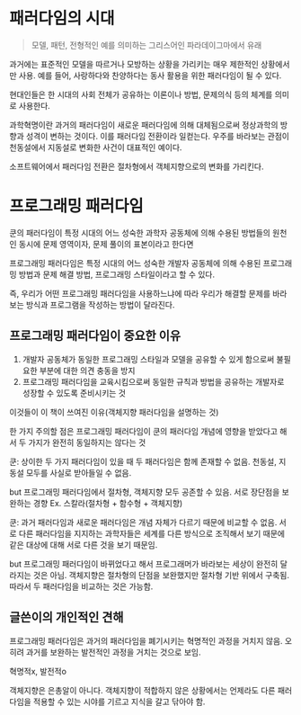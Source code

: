 # 패러다임의 시대
> 모델, 패턴, 전형적인 예를 의미하는 그리스어인 파라데이그마에서 유래

과거에는 표준적인 모델을 따르거나 모방하는 상황을 가리키는 매우 제한적인 상황에서만 사용. 예를 들어, 사랑하다와 찬양하다는 동사 활용을 위한 패러다임이 될 수 있다.

현대인들은 한 시대의 사회 전체가 공유하는 이론이나 방법, 문제의식 등의 체계를 의미로 사용한다.

과학혁명이란 과거의 패러다임이 새로운 패러다임에 의해 대체됨으로써 정상과학의 방향과 성격이 변하는 것이다. 이를 패러다임 전환이라 일컫는다. 우주를 바라보는 관점이 천동설에서 지동설로 변화한 사건이 대표적인 예이다.

소프트웨어에서 패러다임 전환은 절차형에서 객체지향으로의 변화를 가리킨다.

# 프로그래밍 패러다임
쿤의 패러다임이 특정 시대의 어느 성숙한 과학자 공동체에 의해 수용된 방법들의 원천인 동시에 문제 영역이자, 문제 풀이의 표본이라고 한다면

프로그래밍 패러다임은 특정 시대의 어느 성숙한 개발자 공동체에 의해 수용된 프로그래밍 방법과 문제 해결 방법, 프로그래밍 스타일이라고 할 수 있다.

즉, 우리가 어떤 프로그래밍 패러다임을 사용하느냐에 따라 우리가 해결할 문제를 바라보는 방식과 프로그램을 작성하는 방법이 달라진다.

## 프로그래밍 패러다임이 중요한 이유
1. 개발자 공동체가 동일한 프로그래밍 스타일과 모델을 공유할 수 있게 함으로써 불필요한 부분에 대한 의견 충동을 방지
2. 프로그래밍 패러다임을 교육시킴으로써 동일한 규칙과 방법을 공유하는 개발자로 성장할 수 있도록 준비시키는 것

이것들이 이 책이 쓰여진 이유(객체지향 패러다임을 설명하는 것)

한 가지 주의할 점은 프로그래밍 패러다임이 쿤의 패러다임 개념에 영향을 받았다고 해서 두 가지가 완전히 동일하지는 않다는 것

쿤: 상이한 두 가지 패러다임이 있을 때 두 패러다임은 함께 존재할 수 없음. 천동설, 지동설 모두를 사실로 받아들일 수 없음.

but 프로그래밍 패러다임에서 절차형, 객체지향 모두 공존할 수 있음. 서로 장단점을 보완하는 경향 Ex. 스칼라(절차형 + 함수형 + 객체지향)

쿤: 과거 패러다임과 새로운 패러다임은 개념 자체가 다르기 때문에 비교할 수 없음. 서로 다른 패러다임을 지지하는 과학자들은 세계를 다른 방식으로 조직해서 보기 때문에 같은 대상에 대해 서로 다른 것을 보기 때문임.

but 프로그래밍 패러다임이 바뀌었다고 해서 프로그래머가 바라보는 세상이 완전히 달라지는 것은 아님. 객체지향은 절차형의 단점을 보완했지만 절차형 기반 위에서 구축됨. 따라서 두 패러다임을 비교하는 것은 가능함.

## 글쓴이의 개인적인 견해
프로그래밍 패러다임은 과거의 패러다임을 폐기시키는 혁명적인 과정을 거치지 않음. 오히려 과거를 보완하는 발전적인 과정을 거치는 것으로 보임.

혁명적x, 발전적o

객체지향은 은총알이 아니다. 객체지향이 적합하지 않은 상황에서는 언제라도 다른 패러다임을 적용할 수 있는 시야를 기르고 지식을 갈고 닦아야 함.
